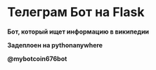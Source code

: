 # Телеграм Бот на Flask
**Бот, который ищет информацию в википедии**

**Задеплоен на pythonanywhere**

**@mybotcoin676bot**